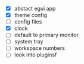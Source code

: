 - [x] abstact egui app
- [x] theme config
- [ ] config files
- [x] clock
- [ ] default to primary monitor
- [ ] system tray
- [ ] workspace numbers
- [ ] look into pluginsf
